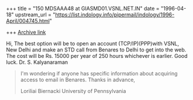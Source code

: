 +++
title = "150 MDSAAA48 at GIASMD01.VSNL.NET.IN"
date = "1996-04-18"
upstream_url = "https://list.indology.info/pipermail/indology/1996-April/004745.html"

+++
[Archive link](https://list.indology.info/pipermail/indology/1996-April/004745.html)

Hi,
The best option will be to open an account (TCP/IP)(PPP)with VSNL, New Delhi
and make an STD call from Benares to Delhi to get into the web. The cost
will be Rs. 15000 per year of 250 hours whichever is earlier. Good luck.
Dr. S. Kalyanaraman

>I'm wondering if anyone has specific information about acquiring access 
>to email in Benares.  Thanks in advance,
>
>Loriliai Biernacki
>University of Pennsylvania
>
>
>





